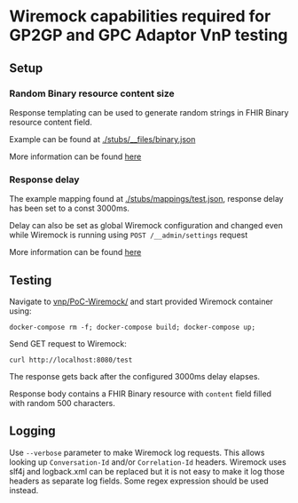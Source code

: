 # Wiremock capabilities required for GP2GP and GPC Adaptor VnP testing

## Setup

### Random Binary resource content size

Response templating can be used to generate random strings in FHIR Binary resource content field.

Example can be found at [./stubs/__files/binary.json](./stubs/__files/binary.json)

More information can be found [here](https://wiremock.org/docs/response-templating/)

### Response delay

The example mapping found at [./stubs/mappings/test.json](./stubs/mappings/test.json), response delay has been set to a const 3000ms.

Delay can also be set as global Wiremock configuration and changed even while Wiremock is running using `POST /__admin/settings` request

More information can be found [here](http://wiremock.org/docs/simulating-faults/)

## Testing

Navigate to [vnp/PoC-Wiremock/](./) and start provided Wiremock container using:

    docker-compose rm -f; docker-compose build; docker-compose up;

Send GET request to Wiremock:

    curl http://localhost:8080/test

The response gets back after the configured 3000ms delay elapses.

Response body contains a FHIR Binary resource with `content` field filled with random 500 characters.

## Logging

Use `--verbose` parameter to make Wiremock log requests. This allows looking up `Conversation-Id` and/or `Correlation-Id` headers.
Wiremock uses slf4j and logback.xml can be replaced but it is not easy to make it log those headers as separate log fields.
Some regex expression should be used instead.
